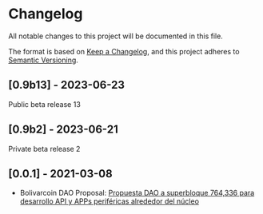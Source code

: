 # Changelog

All notable changes to this project will be documented in this file.

The format is based on [Keep a Changelog](https://keepachangelog.com/en/1.0.0/),
and this project adheres to [Semantic Versioning](https://semver.org/spec/v2.0.0.html).

## [0.9b13] - 2023-06-23
Public beta release 13

## [0.9b2] - 2023-06-21
Private beta release 2

## [0.0.1] - 2021-03-08

- Bolivarcoin DAO
  Proposal: [Propuesta DAO a superbloque 764,336 para desarrollo API y APPs periféricas alrededor del núcleo](https://bit.ly/Superbloque764336) 

